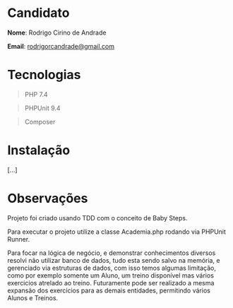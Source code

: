 # Candidato

**Nome**: Rodrigo Cirino de Andrade

**Email**: rodrigorcandrade@gmail.com

# Tecnologias
> PHP 7.4

> PHPUnit 9.4

> Composer

# Instalação
[...]

# Observações

Projeto foi criado usando TDD com o conceito de Baby Steps.

Para executar o projeto utilize a classe Academia.php rodando via PHPUnit Runner.

Para focar na lógica de negócio, e demonstrar conhecimentos diversos resolvi não utilizar
banco de dados, tudo esta sendo salvo na memória, e gerenciado via estruturas de dados, 
com isso temos algumas limitação, como por exemplo somente um Aluno, um treino disponível mas vários exercicios atrelado ao treino. 
Futuramente pode ser realizado a mesma expansão dos exercícios para as demais entidades, permitindo vários Alunos e Treinos.


